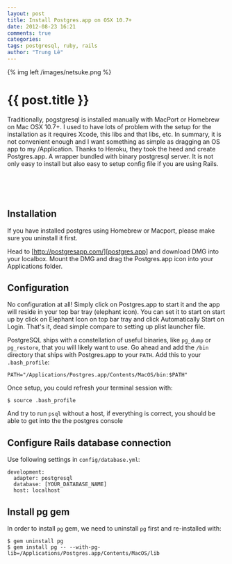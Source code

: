 ```yaml
---
layout: post
title: Install Postgres.app on OSX 10.7+
date: 2012-08-23 16:21
comments: true
categories: 
tags: postgresql, ruby, rails
author: "Trung Lê"
---
```


{% img left /images/netsuke.png %}

# {{ post.title }} #

Traditionally, pogstgresql is installed manually with MacPort or Homebrew on Mac OSX 10.7+. I used
to have lots of problem with the setup for the installation as it requires Xcode, this libs and that libs, etc.
In summary, it is not convenient enough and I want something as simple as dragging an OS app to my /Application.
Thanks to Heroku, they took the heed and create Postgres.app. A wrapper bundled with binary postgresql server.
It is not only easy to install but also easy to setup config file if you are using Rails.


<br/>
<br/>
<br/>
<!--more-->

## Installation

If you have installed postgres using Homebrew or Macport, please make sure you uninstall it first.

Head to [http://postgresapp.com/][postgres.app] and download DMG into your localbox. Mount the DMG and drag the Postgres.app
icon into your Applications folder.

## Configuration

No configuration at all! Simply click on Postgres.app to start it and the app will reside in your top bar tray (elephant icon).
You can set it to start on start up by click on Elephant Icon on top bar tray and click Automatically Start on Login. That's it, dead simple compare to
setting up plist launcher file.

PostgreSQL ships with a constellation of useful binaries, like `pg_dump` or `pg_restore`, that you will likely want to use.
Go ahead and add the `/bin` directory that ships with Postgres.app to your `PATH`. Add this to your `.bash_profile`:

```
PATH="/Applications/Postgres.app/Contents/MacOS/bin:$PATH"
```

Once setup, you could refresh your terminal session with:

```
$ source .bash_profile
```

And try to run `psql` without a host, if everything is correct, you should be able to get into the the postgres console

## Configure Rails database connection

Use following settings in `config/database.yml`:

```
development:
  adapter: postgresql
  database: [YOUR_DATABASE_NAME]
  host: localhost
```

## Install pg gem

In order to install `pg` gem, we need to uninstall `pg` first and re-installed with:

```
$ gem uninstall pg
$ gem install pg -- --with-pg-lib=/Applications/Postgres.app/Contents/MacOS/lib
```

[postgres.app]: http://postgresapp.com/